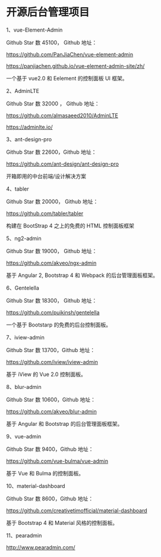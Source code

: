 # 开源后台管理项目



1、vue-Element-Admin

Github Star 数 45100， Github 地址：

https://github.com/PanJiaChen/vue-element-admin

https://panjiachen.github.io/vue-element-admin-site/zh/

一个基于 vue2.0 和 Eelement 的控制面板 UI 框架。



2、AdminLTE

Github Star 数 32000 ， Github 地址：

https://github.com/almasaeed2010/AdminLTE

https://adminlte.io/



3、ant-design-pro

Github Star 数 22600，Github 地址：

https://github.com/ant-design/ant-design-pro

开箱即用的中台前端/设计解决方案



4、tabler

Github Star 数 20000， Github 地址：

https://github.com/tabler/tabler

构建在 BootStrap 4 之上的免费的 HTML 控制面板框架



5、ng2-admin

Github Star 数 19000， Github 地址：

https://github.com/akveo/ngx-admin

基于 Angular 2, Bootstrap 4 和 Webpack 的后台管理面板框架。



6、Gentelella

Github Star 数 18300， Github 地址：

https://github.com/puikinsh/gentelella

一个基于 Bootstarp 的免费的后台控制面板。



7、iview-admin

Github Star 数 13700，Github 地址：

https://github.com/iview/iview-admin

基于 iView 的 Vue 2.0 控制面板。



8、blur-admin

Github Star 数 10600，Github 地址：

https://github.com/akveo/blur-admin

基于 Angular 和 Bootstrap 的后台管理面板框架。



9、vue-admin

Github Star 数 9400，Github 地址：

https://github.com/vue-bulma/vue-admin

基于 Vue 和 Bulma 的控制面板。



10、material-dashboard

Github Star 数 8600，Github 地址：

https://github.com/creativetimofficial/material-dashboard

基于 Bootstrap 4 和 Material 风格的控制面板。



11、pearadmin

http://www.pearadmin.com/

